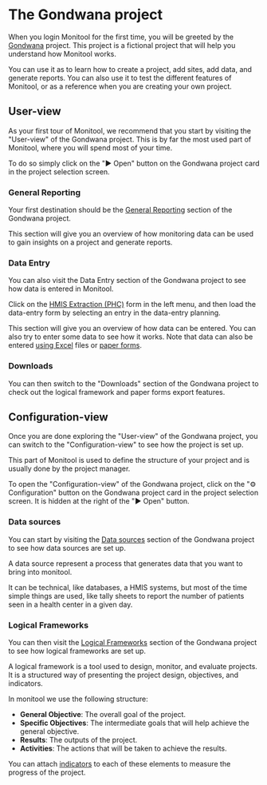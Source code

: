# The Gondwana project

When you login Monitool for the first time, you will be greeted by the [Gondwana](https://en.wikipedia.org/wiki/Gondwana) project. This project is a fictional project that will help you understand how Monitool works.

You can use it as to learn how to create a project, add sites, add data, and generate reports. You can also use it to test the different features of Monitool, or as a reference when you are creating your own project.

## User-view

As your first tour of Monitool, we recommend that you start by visiting the "User-view" of the Gondwana project.
This is by far the most used part of Monitool, where you will spend most of your time.

To do so simply click on the "▶ Open" button on the Gondwana project card in the project selection screen.

### General Reporting

Your first destination should be the [General Reporting](../reporting/using-general-reporting.md) section of the Gondwana project.

This section will give you an overview of how monitoring data can be used to gain insights on a project and generate reports.

### Data Entry

You can also visit the Data Entry section of the Gondwana project to see how data is entered in Monitool.

Click on the [HMIS Extraction (PHC)](../data-entry/online-data-entry.md) form in the left menu, and then load the data-entry form by selecting an entry in the data-entry planning.

This section will give you an overview of how data can be entered. You can also try to enter some data to see how it works. Note that data can also be entered [using Excel](../data-entry/excel-data-entry.md) files or [paper forms](../data-entry/paper-form-data-entry.md).

### Downloads

You can then switch to the "Downloads" section of the Gondwana project to check out the logical framework and paper forms export features.

## Configuration-view

Once you are done exploring the "User-view" of the Gondwana project, you can switch to the "Configuration-view" to see how the project is set up.

This part of Monitool is used to define the structure of your project and is usually done by the project manager.

To open the "Configuration-view" of the Gondwana project, click on the "⚙ Configuration" button on the Gondwana project card in the project selection screen. It is hidden at the right of the "▶ Open" button.

### Data sources

You can start by visiting the [Data sources](../initial-project-configuration/data-source.md) section of the Gondwana project to see how data sources are set up.

A data source represent a process that generates data that you want to bring into monitool.

It can be technical, like databases, a HMIS systems, but most of the time simple things are used, like tally sheets to report the number of patients seen in a health center in a given day.

### Logical Frameworks

You can then visit the [Logical Frameworks](../initial-project-configuration/logical-framework.md) section of the Gondwana project to see how logical frameworks are set up.

A logical framework is a tool used to design, monitor, and evaluate projects. It is a structured way of presenting the project design, objectives, and indicators.

In monitool we use the following structure:

- **General Objective**: The overall goal of the project.
- **Specific Objectives**: The intermediate goals that will help achieve the general objective.
- **Results**: The outputs of the project.
- **Activities**: The actions that will be taken to achieve the results.

You can attach [indicators](../initial-project-configuration/indicators.md) to each of these elements to measure the progress of the project.
